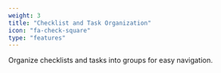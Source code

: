 ```yaml
---
weight: 3
title: "Checklist and Task Organization"
icon: "fa-check-square"
type: "features"
---
```

Organize checklists and tasks into groups for easy navigation.